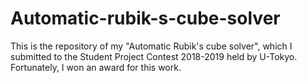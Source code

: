 # Automatic-rubik-s-cube-solver
This is the repository of my "Automatic Rubik's cube solver", which I submitted to the Student Project Contest 2018-2019 held by U-Tokyo. Fortunately, I won an award for this work.
